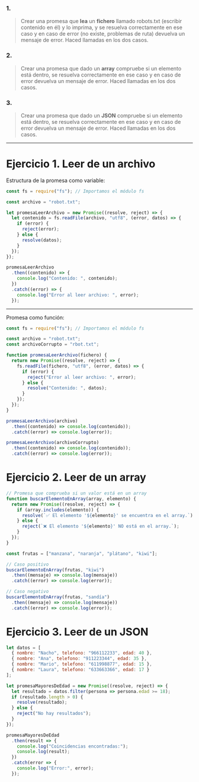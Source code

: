 ### 1.
> Crear una promesa que **lea** un **fichero** llamado robots.txt (escribir contenido en él) y lo imprima, y se resuelva correctamente en ese caso y en caso de error (no existe, problemas de ruta) devuelva un mensaje de error. 
> Haced llamadas en los dos casos.

### 2.
> Crear una promesa que dado un **array** compruebe si un elemento está dentro, se resuelva correctamente en ese caso y en caso de error devuelva un mensaje de error. 
> Haced llamadas en los dos casos.

### 3.
> Crear una promesa que dado un **JSON** compruebe si un elemento está dentro, se resuelva correctamente en ese caso y en caso de error devuelva un mensaje de error. 
> Haced llamadas en los dos casos.
---

# Ejercicio 1. Leer de un archivo

Estructura de la promesa como variable:

```js
const fs = require("fs"); // Importamos el módulo fs

const archivo = "robot.txt";

let promesaLeerArchivo = new Promise((resolve, reject) => {
  let contenido = fs.readFile(archivo, "utf8", (error, datos) => {
    if (error) {
      reject(error);
    } else {
      resolve(datos);
    }
  });
});

promesaLeerArchivo
  .then((contenido) => {
    console.log("Contenido: ", contenido);
  })
  .catch((error) => {
    console.log("Error al leer archivo: ", error);
  });
```

---
Promesa como función:

```js
const fs = require("fs"); // Importamos el módulo fs

const archivo = "robot.txt";
const archivoCorrupto = "rbot.txt";

function promesaLeerArchivo(fichero) {
  return new Promise((resolve, reject) => {
    fs.readFile(fichero, "utf8", (error, datos) => {
      if (error) {
        reject("Error al leer archivo: ", error);
      } else {
        resolve("Contenido: ", datos);
      }
    });
  });
}

promesaLeerArchivo(archivo)
  .then((contenido) => console.log(contenido));
  .catch((error) => console.log(error));

promesaLeerArchivo(archivoCorrupto)
  .then((contenido) => console.log(contenido));
  .catch((error) => console.log(error));

```
# Ejercicio 2. Leer de un array

```js
// Promesa que comprueba si un valor está en un array
function buscarElementoEnArray(array, elemento) {
  return new Promise((resolve, reject) => {
    if (array.includes(elemento)) {
      resolve(`✅ El elemento '${elemento}' se encuentra en el array.`);
    } else {
      reject(`❌ El elemento '${elemento}' NO está en el array.`);
    }
  });
}

const frutas = ["manzana", "naranja", "plátano", "kiwi"];

// Caso positivo
buscarElementoEnArray(frutas, "kiwi")
  .then((mensaje) => console.log(mensaje))
  .catch((error) => console.log(error));

// Caso negativo
buscarElementoEnArray(frutas, "sandía")
  .then((mensaje) => console.log(mensaje))
  .catch((error) => console.log(error));

```


# Ejercicio 3. Leer de un JSON



```javascript
let datos = [
  { nombre: "Nacho", telefono: "966112233", edad: 40 },
  { nombre: "Ana", telefono: "911223344", edad: 35 },
  { nombre: "Mario", telefono: "611998877", edad: 15 },
  { nombre: "Laura", telefono: "633663366", edad: 17 }
];

let promesaMayoresDeEdad = new Promise((resolve, reject) => {
  let resultado = datos.filter(persona => persona.edad >= 18);
  if (resultado.length > 0) {
    resolve(resultado);
  } else {
    reject("No hay resultados");
  }
});

promesaMayoresDeEdad
  .then(result => {
    console.log("Coincidencias encontradas:");
    console.log(result);
  })
  .catch(error => {
    console.log("Error:", error);
  });